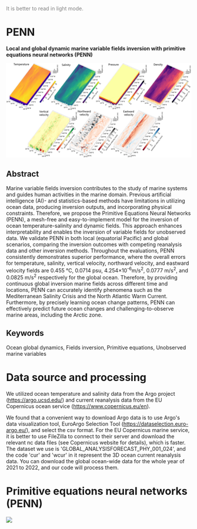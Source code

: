 <span style="color: grey;">It is better to read in light mode.</span>


# PENN

**Local and global dynamic marine variable fields inversion with primitive equations neural networks (PENN)**


![](/Plot/ResultEquator.jpg)



## Abstract

Marine variable fields inversion contributes to the study of marine systems and guides human activities in the marine domain. Previous artificial intelligence (AI)- and statistics-based methods have limitations in utilizing ocean data, producing inversion outputs, and incorporating physical constraints. Therefore, we propose the Primitive Equations Neural Networks (PENN), a mesh-free and easy-to-implement model for the inversion of ocean temperature-salinity and dynamic fields. This approach enhances interpretability and enables the inversion of variable fields for unobserved data. We validate PENN in both local (equatorial Pacific) and global scenarios, comparing the inversion outcomes with competing reanalysis data and other inversion methods. Throughout the evaluations, PENN consistently demonstrates superior performance, where the overall errors for temperature, salinity, vertical velocity, northward velocity, and eastward velocity fields are 0.455 °C, 0.0714 psu, 4.254×10<sup>-6</sup>m/s<sup>2</sup>, 0.0777 m/s<sup>2</sup>, and 0.0825 m/s<sup>2</sup> respectively for the global ocean. Therefore, by providing continuous global inversion marine fields across different time and locations, PENN can accurately identify phenomena such as the Mediterranean Salinity Crisis and the North Atlantic Warm Current. Furthermore, by precisely learning ocean change patterns, PENN can effectively predict future ocean changes and challenging-to-observe marine areas, including the Arctic zone.

## Keywords

Ocean global dynamics, Fields inversion, Primitive equations, Unobserved marine variables


# Data source and processing

We utilized ocean temperature and salinity data from the Argo project (https://argo.ucsd.edu/) and current reanalysis data from the EU Copernicus ocean service (https://www.copernicus.eu/en).

We found that a convenient way to download Argo data is to use Argo's data visualization tool, EuroArgo Selection Tool (https://dataselection.euro-argo.eu/), and select the csv format. For the EU Copernicus marine service, it is better to use FileZilla to connect to their server and download the relevant nc data files (see Copernicus website for details), which is faster. The dataset we use is 'GLOBAL_ANALYSISFORECAST_PHY_001_024', and the code 'cur' and 'wcur' in it represent the 3D ocean current reanalysis data. You can download the global ocean-wide data for the whole year of 2021 to 2022, and our code will process them.

<!-- Once the download is finished, you can run the file LoadData.py in the data folder. -->

# Primitive equations neural networks (PENN)

![](/Plot/PENNStructure.jpg)



